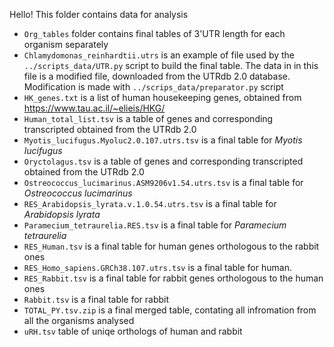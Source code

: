 Hello! This folder contains data for analysis

- `Org_tables` folder contains final tables of 3'UTR length for each organism separately
- `Chlamydomonas_reinhardtii.utrs` is an example of file used by the `../scripts_data/UTR.py` script to build the final table. The data in in this file is a modified file, downloaded from the UTRdb 2.0 database. Modification is made with `../scrips_data/preparator.py` script
- `HK_genes.txt` is a list of human housekeeping genes, obtained from https://www.tau.ac.il/~elieis/HKG/
- `Human_total_list.tsv` is a table of genes and corresponding transcripted obtained from the UTRdb 2.0
- `Myotis_lucifugus.Myoluc2.0.107.utrs.tsv` is a final table for *Myotis lucifugus*
- `Oryctolagus.tsv` is a table of genes and corresponding transcripted obtained from the UTRdb 2.0
- `Ostreococcus_lucimarinus.ASM9206v1.54.utrs.tsv` is a final table for *Ostreococcus lucimarinus*
- `RES_Arabidopsis_lyrata.v.1.0.54.utrs.tsv` is a final table for *Arabidopsis lyrata*
- `Paramecium_tetraurelia.RES.tsv` is a final table for *Paramecium tetraurelia*
- `RES_Human.tsv` is a final table for human genes orthologous to the rabbit ones
- `RES_Homo_sapiens.GRCh38.107.utrs.tsv` is a final table for human.
- `RES_Rabbit.tsv` is a final table for rabbit genes orthologous to the human ones
- `Rabbit.tsv` is a final table for rabbit
- `TOTAL_PY.tsv.zip` is a final merged table, contating all infromation from all the organisms analysed
- `uRH.tsv` table of uniqe orthologs of human and rabbit


